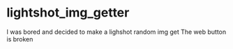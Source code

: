 # lightshot_img_getter
I was bored and decided to make a lighshot random img get
The web button is broken

